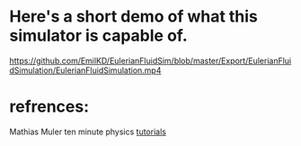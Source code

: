 # Here's a short demo of what this simulator is capable of.
https://github.com/EmilKD/EulerianFluidSim/blob/master/Export/EulerianFluidSimulation/EulerianFluidSimulation.mp4

# refrences:
Mathias Muler ten minute physics [tutorials](https://matthias-research.github.io/pages/tenMinutePhysics/index.html)
